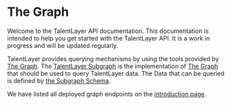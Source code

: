 # The Graph

Welcome to the TalentLayer API documentation. This documentation is intended to help you get started with the TalentLayer API. It is a work in progress and will be updated regularly.

TalentLayer provides querying mechanisms by using the tools provided by [The Graph](https://thegraph.com/en/). The [TalentLayer Subgraph](https://github.com/TalentLayer/talentlayer-id-subgraph) is the implementation of [The Graph](https://thegraph.com/en/) that should be used to query TalentLayer data. The Data that can be queried is defined by [the Subgraph Schema](https://github.com/TalentLayer/talentlayer-id-subgraph/blob/main/schema.graphql).

We have listed all deployed graph endpoints on the [introduction page](./introduction.md). 

##